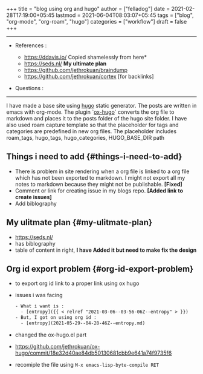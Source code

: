 +++
title = "blog using org and hugo"
author = ["felladog"]
date = 2021-02-28T17:19:00+05:45
lastmod = 2021-06-04T08:03:07+05:45
tags = ["blog", "org-mode", "org-roam", "hugo"]
categories = ["workflow"]
draft = false
+++

---

-   References :
    -   <https://ddavis.io/>  Copied shamelessly from here\*
    -   <https://seds.nl/>  **My ultimate plan**
    -   <https://github.com/jethrokuan/braindump>
    -   <https://github.com/jethrokuan/cortex> [for backlinks]

-   Questions :

---

I have made a base site using [hugo](https://gohugo.io/) static generator.
The posts are written in emacs with org-mode. The plugin \`[ox-hugo](https://ox-hugo.scripter.co/)\` converts the org file to markdown and places it to the posts folder of the hugo site folder.
I have also used roam capture template so that the placeholder for tags and categories are predefined in new org files.
The placeholder includes roam\_tags, hugo\_tags, hugo\_categories, HUGO\_BASE\_DIR path


## Things i need to add {#things-i-need-to-add}

-   There is problem in site rendering when a org file is linked to a org file which has not been exported to markdown. I might not export all my notes to markdown because they might not be publishable. **[Fixed]**
-   Comment or link for creating issue in my blogs repo. **[Added link to create issues]**
-   Add biblography


## My ulitmate plan {#my-ulitmate-plan}

-   <https://seds.nl/>
-   has biblography
-   table of content in right, **I have Added it but need to make fix the design**


## Org id export problem {#org-id-export-problem}

-   to export org id link to a proper link using ox hugo
-   issues i was facing

    ```latex
    ​- What i want is :
    ​  - [entropy]({{ < relref "2021-03-06--03-56-06Z--entropy" > }})
    ​- But, I got on using org id :
    ​  - [entropy](2021-05-29--04-28-46Z--entropy.md)
    ```
-   changed the ox-hugo.el part
-   <https://github.com/jethrokuan/ox-hugo/commit/18e32d40ae84db50130681cbb9e641a74f9735f6>
-   recomiple the file using `M-x emacs-lisp-byte-compile RET`
